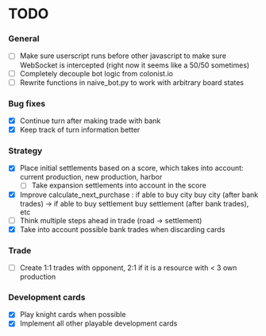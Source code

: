 # TODO
### General
 - [ ] Make sure userscript runs before other javascript to make sure WebSocket is intercepted (right now it seems like a 50/50 sometimes)
 - [ ] Completely decouple bot logic from colonist.io
 - [ ] Rewrite functions in naive_bot.py to work with arbitrary board states

### Bug fixes
 - [x] Continue turn after making trade with bank
 - [x] Keep track of turn information better

### Strategy
 - [x] Place initial settlements based on a score, which takes into account: current production, new production, harbor
   - [ ] Take expansion settlements into account in the score
 - [x] Improve calculate_next_purchase : if able to buy city buy city (after bank trades) -> if able to buy settlement buy settlement (after bank trades), etc
 - [ ] Think multiple steps ahead in trade (road -> settlement)
 - [x] Take into account possible bank trades when discarding cards

### Trade
 - [ ] Create 1:1 trades with opponent, 2:1 if it is a resource with < 3 own production

### Development cards
 - [x] Play knight cards when possible
 - [x] Implement all other playable development cards
